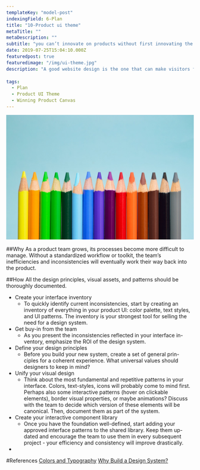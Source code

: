 ```yaml
---
templateKey: "model-post"
indexingField: 6-Plan
title: "10-Product ui theme"
metaTitle: ""
metaDescription: ""
subtitle: "you can’t innovate on products without first innovating the way you build them. - Karri Saarinen"
date: 2019-07-25T15:04:10.000Z
featuredpost: true
featuredimage: "/img/ui-theme.jpg"
description: "A good website design is the one that can make visitors feel comfortable whenever they visit the site. The product UI theme helps achieving it"

tags:
  - Plan
  - Product UI Theme
  - Winning Product Canvas
---
```


![Product UI Theme](/img/ui-theme.jpg)

##Why
As a product team grows, its processes become more difficult to manage. Without a standardized workflow or toolkit, the team’s inefficiencies and inconsistencies will eventually work their way back into the product.

##How
All the design principles, visual assets, and patterns should be thoroughly documented.

- Create your interface inventory
  - To quickly identify current inconsistencies, start by creating an inventory of everything in your product UI: color palette, text styles, and UI patterns. The inventory is your strongest tool for selling the need for a design system.
- Get buy-in from the team
  - As you present the inconsistencies reflected in your interface in- ventory, emphasize the ROI of the design system.
- Define your design principles
  - Before you build your new system, create a set of general prin- ciples for a coherent experience. What universal values should designers to keep in mind?
- Unify your visual design
  - Think about the most fundamental and repetitive patterns in your interface. Colors, text-styles, icons will probably come to mind first. Perhaps also some interactive patterns (hover on clickable elements), border visual properties, or maybe animations? Discuss with the team to decide which version of these elements will be canonical. Then, document them as part of the system.
- Create your interactive component library
  - Once you have the foundation well-defined, start adding your approved interface patterns to the shared library. Keep them up- dated and encourage the team to use them in every subsequent project - your efficiency and consistency will improve drastically.
-

#References
[Colors and Typography](https://inkbotdesign.com/colors-and-typography/)
[Why Build a Design System?](https://www.uxpin.com/studio/ebooks/design-systems-why-build-one/)
